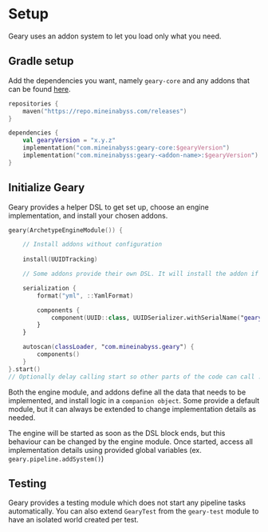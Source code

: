# Setup

Geary uses an addon system to let you load only what you need.

## Gradle setup

Add the dependencies you want, namely `geary-core` and any addons that can be found [here](https://github.com/MineInAbyss/Geary/tree/master/addons).

```kotlin
repositories {
    maven("https://repo.mineinabyss.com/releases")
}

dependencies {
    val gearyVersion = "x.y.z"
    implementation("com.mineinabyss:geary-core:$gearyVersion")
    implementation("com.mineinabyss:geary-<addon-name>:$gearyVersion")
}
```

## Initialize Geary

Geary provides a helper DSL to get set up, choose an engine implementation, and install your chosen addons.

```kotlin
geary(ArchetypeEngineModule()) {

    // Install addons without configuration
    
    install(UUIDTracking)

    // Some addons provide their own DSL. It will install the addon if it's not already installed

    serialization {
        format("yml", ::YamlFormat)

        components {
            component(UUID::class, UUIDSerializer.withSerialName("geary:uuid"))
        }
    }

    autoscan(classLoader, "com.mineinabyss.geary") {
        components()
    }
}.start()
// Optionally delay calling start so other parts of the code can call .configure for extra configuration
```

Both the engine module, and addons define all the data that needs to be implemented, and install logic in a `companion object`. Some provide a default module, but it can always be extended to change implementation details as needed.

The engine will be started as soon as the DSL block ends, but this behaviour can be changed by the engine module. Once started, access all implementation details using provided global variables (ex. `geary.pipeline.addSystem()`)

## Testing

Geary provides a testing module which does not start any pipeline tasks automatically. You can also extend `GearyTest` from the `geary-test` module to have an isolated world created per test.
